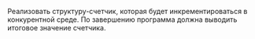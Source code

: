 Реализовать структуру-счетчик, которая будет инкрементироваться в
конкурентной среде. По завершению программа должна выводить итоговое значение счетчика.
